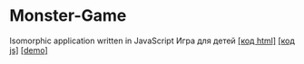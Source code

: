 # Monster-Game
Isomorphic application written in JavaScript
Игра для детей
<a href="https://github.com/KatelinM/Monster-Game/blob/master/index.html">[код html]</a>
<a href="https://github.com/KatelinM/Monster-Game/blob/master/scripts/my_scripts.js">[код js]</a>
<a href="https://katelinm.github.io/Monster-Game/">[demo]</a> 

